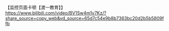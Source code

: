 【监控页面卡顿【渡一教育】】 https://www.bilibili.com/video/BV1Sw4m1v7Kz/?share_source=copy_web&vd_source=65d7c54e9b8b7363bc20d2b5b5809ffb